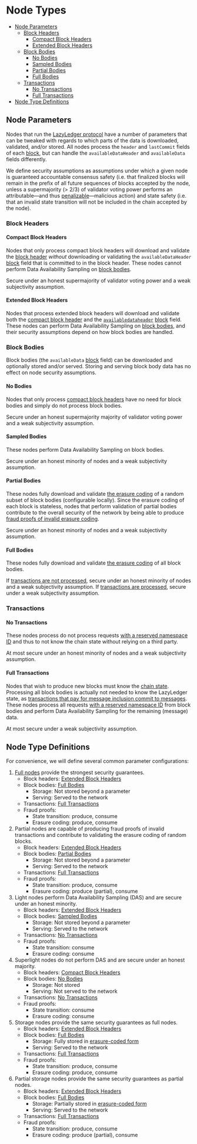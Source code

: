# Node Types

- [Node Parameters](#node-parameters)
  - [Block Headers](#block-headers)
    - [Compact Block Headers](#compact-block-headers)
    - [Extended Block Headers](#extended-block-headers)
  - [Block Bodies](#block-bodies)
    - [No Bodies](#no-bodies)
    - [Sampled Bodies](#sampled-bodies)
    - [Partial Bodies](#partial-bodies)
    - [Full Bodies](#full-bodies)
  - [Transactions](#transactions)
    - [No Transactions](#no-transactions)
    - [Full Transactions](#full-transactions)
- [Node Type Definitions](#node-type-definitions)

## Node Parameters

Nodes that run the [LazyLedger protocol](./consensus.md) have a number of parameters that can be tweaked with regards to which parts of the data is downloaded, validated, and/or stored. All nodes process the `header` and `lastCommit` fields of each [block](./data_structures.md#block), but can handle the `availableDataHeader` and `availableData` fields differently.

We define security assumptions as assumptions under which a given node is guaranteed accountable consensus safety (i.e. that finalized blocks will remain in the prefix of all future sequences of blocks accepted by the node, unless a supermajority (> 2/3) of validator voting power performs an attributable—and thus [penalizable](./consensus.md#blockavailabledataevidencedata)—malicious action) and state safety (i.e. that an invalid state transition will not be included in the chain accepted by the node).

### Block Headers

#### Compact Block Headers

Nodes that only process compact block headers will download and validate the [block header](./data_structures.md#header) _without_ downloading or validating the `availableDataHeader` [block](./data_structures.md#block) field that is committed to in the block header. These nodes cannot perform Data Availability Sampling on [block bodies](#block-bodies).

Secure under an honest supermajority of validator voting power and a weak subjectivity assumption.

#### Extended Block Headers

Nodes that process extended block headers will download and validate both the [compact block header](#compact-block-headers) and the
[`availabledataheader`](./data_structures.md##availabledataheader) [block](./data_structures.md#block) field. These nodes can perform Data Availability Sampling on [block bodies](#block-bodies), and their security assumptions depend on how block bodies are handled.

### Block Bodies

Block bodies (the `availableData` [block](./data_structures.md#block) field) can be downloaded and optionally stored and/or served. Storing and serving block body data has no effect on node security assumptions.

#### No Bodies

Nodes that only process [compact block headers](#compact-block-headers) have no need for block bodies and simply do not process block bodies.

Secure under an honest supermajority majority of validator voting power and a weak subjectivity assumption.

#### Sampled Bodies

These nodes perform Data Availability Sampling on block bodies.

Secure under an honest minority of nodes and a weak subjectivity assumption.

#### Partial Bodies

These nodes fully download and validate [the erasure coding](./data_structures.md#2d-reed-solomon-encoding-scheme) of a random subset of block bodies (configurable locally). Since the erasure coding of each block is stateless, nodes that perform validation of partial bodies contribute to the overall security of the network by being able to produce [fraud proofs of invalid erasure coding](./data_structures.md#invalid-erasure-coding).

Secure under an honest minority of nodes and a weak subjectivity assumption.

#### Full Bodies

These nodes fully download and validate [the erasure coding](./data_structures.md#2d-reed-solomon-encoding-scheme) of all block bodies.

If [transactions are not processed](#no-transactions), secure under an honest minority of nodes and a weak subjectivity assumption. If [transactions are processed](#full-transactions), secure under a weak subjectivity assumption.

### Transactions

#### No Transactions

These nodes process do not process requests [with a reserved namespace ID](./data_structures.md#arranging-available-data-into-shares) and thus to not know the chain state without relying on a third party.

At most secure under an honest minority of nodes and a weak subjectivity assumption.

#### Full Transactions

Nodes that wish to produce new blocks must know the [chain state](./data_structures.md#state). Processing all block bodies is actually not needed to know the LazyLedger state, as [transactions that pay for message inclusion commit to messages](../rationale/message_block_layout.md). These nodes process all requests [with a reserved namespace ID](./data_structures.md#arranging-available-data-into-shares) from block bodies and perform Data Availability Sampling for the remaining (message) data.

At most secure under a weak subjectivity assumption.

## Node Type Definitions

For convenience, we will define several common parameter configurations:

1. [Full nodes](https://en.bitcoin.it/wiki/Full_node) provide the strongest security guarantees.
    - Block headers: [Extended Block Headers](#extended-block-headers)
    - Block bodies: [Full Bodies](#full-bodies)
        - Storage: Not stored beyond a parameter
        - Serving: Served to the network
    - Transactions: [Full Transactions](#full-transactions)
    - Fraud proofs:
        - State transition: produce, consume
        - Erasure coding: produce, consume
1. Partial nodes are capable of producing fraud proofs of invalid transactions and contribute to validating the erasure coding of random blocks.
    - Block headers: [Extended Block Headers](#extended-block-headers)
    - Block bodies: [Partial Bodies](#partial-bodies)
        - Storage: Not stored beyond a parameter
        - Serving: Served to the network
    - Transactions: [Full Transactions](#full-transactions)
    - Fraud proofs:
        - State transition: produce, consume
        - Erasure coding: produce (partial), consume
1. Light nodes perform Data Availability Sampling (DAS) and are secure under an honest minority.
    - Block headers: [Extended Block Headers](#extended-block-headers)
    - Block bodies: [Sampled Bodies](#sampled-bodies)
        - Storage: Not stored beyond a parameter
        - Serving: Served to the network
    - Transactions: [No Transactions](#no-transactions)
    - Fraud proofs:
        - State transition: consume
        - Erasure coding: consume
1. Superlight nodes do not perform DAS and are secure under an honest majority.
    - Block headers: [Compact Block Headers](#compact-block-headers)
    - Block bodies: [No Bodies](#no-bodies)
        - Storage: Not stored
        - Serving: Not served to the network
    - Transactions: [No Transactions](#no-transactions)
    - Fraud proofs:
        - State transition: consume
        - Erasure coding: consume
1. Storage nodes provide the same security guarantees as full nodes.
    - Block headers: [Extended Block Headers](#extended-block-headers)
    - Block bodies: [Full Bodies](#full-bodies)
        - Storage: Fully stored in [erasure-coded form](./data_structures.md#2d-reed-solomon-encoding-scheme)
        - Serving: Served to the network
    - Transactions: [Full Transactions](#full-transactions)
    - Fraud proofs:
        - State transition: produce, consume
        - Erasure coding: produce, consume
1. Partial storage nodes provide the same security guarantees as partial nodes.
    - Block headers: [Extended Block Headers](#extended-block-headers)
    - Block bodies: [Full Bodies](#full-bodies)
        - Storage: Partially stored in [erasure-coded form](./data_structures.md#2d-reed-solomon-encoding-scheme)
        - Serving: Served to the network
    - Transactions: [Full Transactions](#full-transactions)
    - Fraud proofs:
        - State transition: produce, consume
        - Erasure coding: produce (partial), consume
